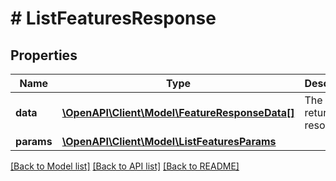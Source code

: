 # # ListFeaturesResponse

## Properties

Name | Type | Description | Notes
------------ | ------------- | ------------- | -------------
**data** | [**\OpenAPI\Client\Model\FeatureResponseData[]**](FeatureResponseData.md) | The returned resources |
**params** | [**\OpenAPI\Client\Model\ListFeaturesParams**](ListFeaturesParams.md) |  |

[[Back to Model list]](../../README.md#models) [[Back to API list]](../../README.md#endpoints) [[Back to README]](../../README.md)
